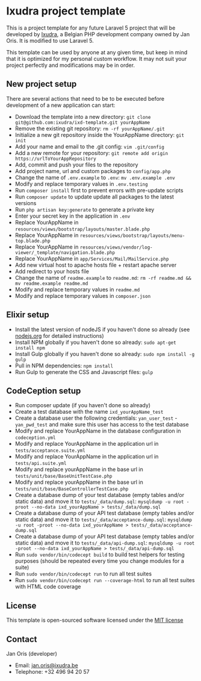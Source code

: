 Ixudra project template
============================================

This is a project template for any future Laravel 5 project that will be developed by [Ixudra](http://ixudra.be), a Belgian PHP development company owned by Jan Oris. It is modified to use Laravel 5.

This template can be used by anyone at any given time, but keep in mind that it is optimized for my personal custom workflow. It may not suit your project perfectly and modifications may be in order.



## New project setup
 
There are several actions that need to be to be executed before development of a new application can start:

 - Download the template into a new directory: `git clone git@github.com:ixudra/ixd-template.git yourAppName`
 - Remove the existing git repository: `rm -rf yourAppName/.git`
 - Initialize a new git repository inside the YourAppName directory: `git init`
 - Add your name and email to the .git config: `vim .git/config`
 - Add a new remote for your repository: `git remote add origin https://urlToYourAppRepository`
 - Add, commit and push your files to the repository
 - Add project name, url and custom packages to `config/app.php`
 - Change the name of `.env.example` to `.env`: `mv .env.example .env`
 - Modify and replace temporary values in `.env.testing`
 - Run `composer install` first to prevent errors with pre-update scripts
 - Run `composer update` to update update all packages to the latest versions
 - Run `php artisan key:generate` to generate a private key
 - Enter your secret key in the application in `.env`
 - Replace YourAppName in `resources/views/bootstrap/layouts/master.blade.php`
 - Replace YourAppName in `resources/views/bootstrap/layouts/menu-top.blade.php`
 - Replace YourAppName in `resources/views/vendor/log-viewer/_template/navigation.blade.php`
 - Replace YourAppName in `app/Services/Mail/MailService.php`
 - Add new virtual host to apache hosts file + restart apache server
 - Add redirect to your hosts file
 - Change the name of `readme.example` to `readme.md`: `rm -rf readme.md && mv readme.example readme.md`
 - Modify and replace temporary values in `readme.md`
 - Modify and replace temporary values in `composer.json`



## Elixir setup

 - Install the latest version of nodeJS if you haven't done so already (see [nodejs.org](https://nodejs.org/en/download/) for detailed instructions)
 - Install NPM globally if you haven't done so already: `sudo apt-get install npm`
 - Install Gulp globally if you haven't done so already: `sudo npm install -g gulp`
 - Pull in NPM dependencies: `npm install`
 - Run Gulp to generate the CSS and Javascript files: `gulp`



## CodeCeption setup

 - Run composer update (if you haven't done so already)
 - Create a test database with the name `ixd_yourAppName_test`
 - Create a database user the following credentials: `yan_user_test` - `yan_pwd_test` and make sure this user has access to the test database
 - Modify and replace YourAppName in the database configuration in `codeception.yml`
 - Modify and replace YourAppName in the application url in `tests/acceptance.suite.yml`
 - Modify and replace YourAppName in the application url in `tests/api.suite.yml`
 - Modify and replace yourAppName in the base url in `tests/unit/base/BaseUnitTestCase.php`
 - Modify and replace yourAppName in the base url in `tests/unit/base/BaseControllerTestCase.php`
 - Create a database dump of your test database (empty tables and/or static data) and move it to `tests/_data/dump.sql`: `mysqldump -u root -proot --no-data ixd_yourAppName > tests/_data/dump.sql`
 - Create a database dump of your API test database (empty tables and/or static data) and move it to `tests/_data/acceptance-dump.sql`: `mysqldump -u root -proot --no-data ixd_yourAppName > tests/_data/acceptance-dump.sql`
 - Create a database dump of your API test database (empty tables and/or static data) and move it to `tests/_data/api-dump.sql`: `mysqldump -u root -proot --no-data ixd_yourAppName > tests/_data/api-dump.sql`
 - Run `sudo vendor/bin/codecept build` to build test helpers for testing purposes (should be repeated every time you change modules for a suite)
 - Run `sudo vendor/bin/codecept run` to run all test suites
 - Run `sudo vendor/bin/codecept run --coverage-html` to run all test suites with HTML code coverage



## License

This template is open-sourced software licensed under the [MIT license](http://opensource.org/licenses/MIT)



## Contact

Jan Oris (developer)

- Email: jan.oris@ixudra.be
- Telephone: +32 496 94 20 57

